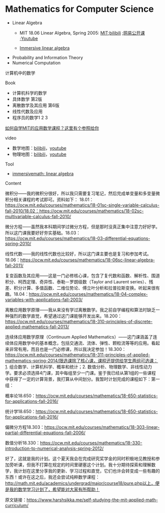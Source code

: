 # Mathematics for Computer Science

* Linear Algebra
    * MIT 18.06  Linear Algebra, Spring 2005: [MIT](https://ocw.mit.edu/courses/mathematics/18-06sc-linear-algebra-fall-2011/);[bilibili](https://www.bilibili.com/video/av15463995?from=search&seid=13397969681830042332) ;[网易公开课](http://open.163.com/special/opencourse/daishu.html) ;[Youtube](https://www.youtube.com/watch?v=ZK3O402wf1c&list=PLE7DDD91010BC51F8)

    * [Immersive linear algebra](http://immersivemath.com/ila/index.html)
* Probability and Information Theory
* Numerical Computation


计算机中的数学

Book

* 计算机科学的数学 
* 具体数学 第2版
* 离散数学及其应用 第6版
* 线性代数及应用
* 程序员的数学1 2 3 

[如何自学MIT的应用数学课程？这里有个参照给你](https://mbd.baidu.com/newspage/data/landingsuper?context=%7B%22nid%22%3A%22news_9318032385943426035%22%7D&n_type=0&p_from=1)

video

* 数学地图：[bilibili](https://www.bilibili.com/video/av9208524?from=search&seid=15485865071546240272)，[youtube](https://www.youtube.com/watch?v=OmJ-4B-mS-Y&list=PLOYRlicwLG3St5aEm02ncj-sPDJwmojIS&index=2)
* 物理地图：[bilibili](https://www.bilibili.com/video/av9206164?from=search&seid=8874245310149466695)，[youtube](https://www.youtube.com/watch?v=ZihywtixUYo&list=PLOYRlicwLG3St5aEm02ncj-sPDJwmojIS&index=1)

Tool
* [immersivemath: linear algebra](http://immersivemath.com/ila/index.html)

Content

微积分——我的微积分很好，所以我只需要复习笔记，然后完成单变量和多变量微积分相关课程的考试即可。资料如下： 18.01：https://ocw.mit.edu/courses/mathematics/18-01sc-single-variable-calculus-fall-2010/18.02：https://ocw.mit.edu/courses/mathematics/18-02sc-multivariable-calculus-fall-2010/

微分方程——虽然我本科期间学过微分方程，但是那时没真正集中注意力好好学。所以这门课我要好好夯实基础。18.03：https://ocw.mit.edu/courses/mathematics/18-03-differential-equations-spring-2010/

线性代数——我的线性代数也比较好，所以这门课主要也是复习和参加考试。18.06：https://ocw.mit.edu/courses/mathematics/18-06sc-linear-algebra-fall-2011/

复变函数及其应用——这是一门必修核心课，包含了复代数和函数、解析性、围道积分、柯西定理、奇异性、泰勒－罗朗级数（Taylor and Laurent series）、残差、积分计算、多值函数、二维位势论、傅立叶分析和拉普拉斯变换。听起来很有趣。18.04：https://ocw.mit.edu/courses/mathematics/18-04-complex-variables-with-applications-fall-2003/

离散应用数学原理——我从来没有学过离散数学。我之前自学编程和算法时缺乏一种强烈的数学直觉，希望通过这门课能够开发出来。18.200：https://ocw.mit.edu/courses/mathematics/18-310-principles-of-discrete-applied-mathematics-fall-2013/

连续体应用数学原理（Continuum Applied Mathematics）——这门课涵盖了连续体应用数学中的基本概念，包括交通流、流体、弹性、颗粒流等等的应用。看起来非常有用，而且也是一门必修课，所以我决定参加！18.300：https://ocw.mit.edu/courses/mathematics/18-311-principles-of-applied-mathematics-spring-2014/限选课除了核心课，课程还提供给学生两组可选课：1. 组合数学、计算机科学、概率和统计；2. 数值分析、物理数学、非线性动力学。要求必须选择4门课，其中每组至少一门课。鉴于我已经从第1组的一些课程中获得了一定的计算背景，我打算从中间划分。我暂时计划完成的课程如下：第一组：

概率论18.650：https://ocw.mit.edu/courses/mathematics/18-650-statistics-for-applications-fall-2016/

统计学18.650：https://ocw.mit.edu/courses/mathematics/18-650-statistics-for-applications-fall-2016/



偏微分方程18.303：https://ocw.mit.edu/courses/mathematics/18-303-linear-partial-differential-equations-fall-2006/

数值分析18.330：https://ocw.mit.edu/courses/mathematics/18-330-introduction-to-numerical-analysis-spring-2012/

好了，这就是我的计划。这个夏天我会在完成研究奖学金的同时积极地见教授和参加旁听课，但我不打算在规定的时间里硬塞这个计划。我十分期待探索和理解数学，我计划在这里分享我的更新、学习过程和直觉，它们也许会转变成一些有趣的东西！或许在这之后，我还会尝试纯粹数学课程：http://math.mit.edu/academics/undergrad/major/course18/pure.php以上，便是我的数学学习计划了，希望能对大家有所帮助！

原文链接：https://www.harshsikka.me/self-studying-the-mit-applied-math-curriculum/